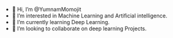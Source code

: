 - 👋 Hi, I’m @YumnamMomojit
- 👀 I’m interested in Machine Learning and Artificial intelligence.
- 🌱 I’m currently learning Deep Learning.
- 💞️ I’m looking to collaborate on deep learning Projects.
<!---
YumnamMomojit/YumnamMomojit is a ✨ special ✨ repository because its `README.md` (this file) appears on your GitHub profile.
You can click the Preview link to take a look at your changes.
--->
